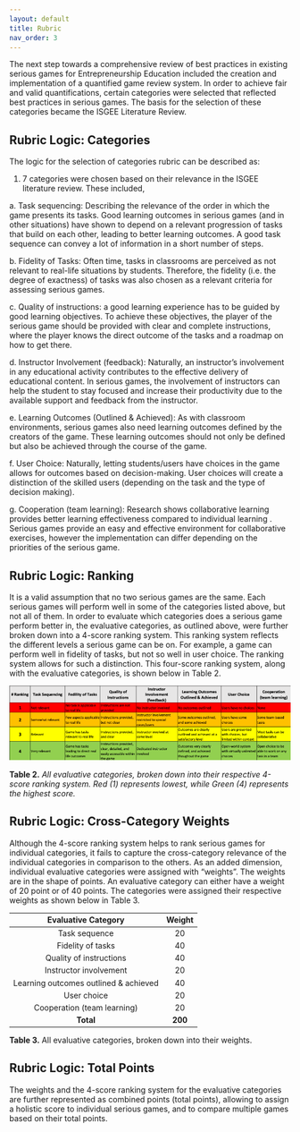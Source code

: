 ```yaml
---
layout: default
title: Rubric
nav_order: 3
---
```


The next step towards a comprehensive review of best practices in existing serious games for Entrepreneurship Education included the creation and implementation of a quantified game review system.
In order to achieve fair and valid quantifications, certain categories were selected that reflected best practices in serious games. The basis for the selection of these categories became the ISGEE Literature Review. 

## Rubric Logic: Categories

The logic for the selection of categories rubric can be described as:

1)	7 categories were chosen based on their relevance in the ISGEE literature review. These included,

 a.	Task sequencing:  Describing the relevance of the order in which the game presents its tasks. Good learning outcomes in serious games (and in other situations) have shown   to depend on a relevant progression of tasks that build on each other, leading to better learning outcomes. A good task sequence can convey a lot of information in a short number of steps.
   
 b.	Fidelity of Tasks: Often time, tasks in classrooms are perceived as not relevant to real-life situations by students. Therefore, the fidelity (i.e. the degree of exactness) of tasks was also chosen as a relevant criteria for assessing serious games.
   
 c.	Quality of instructions: a good learning experience has to be guided by good learning objectives. To achieve these objectives, the player of the serious game should be provided with clear and complete instructions, where the player knows the direct outcome of the tasks and a roadmap on how to get there. 
    
 d.	Instructor Involvement (feedback): Naturally, an instructor’s involvement in any educational activity contributes to the effective delivery of educational content. In serious games, the involvement of instructors can help the student to stay focused and increase their productivity due to the available support and feedback from the instructor. 
    
 e.	Learning Outcomes (Outlined & Achieved): As with classroom environments, serious games also need learning outcomes defined by the creators of the game. These learning outcomes should not only be defined but also be achieved through the course of the game. 
    
 f.	User Choice: Naturally, letting students/users have choices in the game allows for outcomes based on decision-making. User choices will create a distinction of the skilled users (depending on the task and the type of decision making). 
    
 g.	Cooperation (team learning): Research shows collaborative learning provides better learning effectiveness compared to individual learning .  Serious games provide an easy and effective environment for collaborative exercises, however the implementation can differ depending on the priorities of the serious game. 


## Rubric Logic: Ranking

It is a valid assumption that no two serious games are the same. Each serious games will perform well in some of the categories listed above, but not all of them.  In order to evaluate which categories does a serious game perform better in, the evaluative categories, as outlined above, were further broken down into a 4-score ranking system. This ranking system reflects the different levels a serious game can be on. For example, a game can perform well in fidelity of tasks, but not so well in user choice. The ranking system allows for such a distinction.
This four-score ranking system, along with the evaluative categories, is shown below in Table 2.

 
![Table 2](assets/Picture1.png)

**Table 2.**  _All evaluative categories, broken down into their respective 4-score ranking system. Red (1) represents lowest, while Green (4) represents the highest score._


## Rubric Logic: Cross-Category Weights

Although the 4-score ranking system helps to rank serious games for individual categories, it fails to capture the cross-category relevance of the individual categories in comparison to the others. As an added dimension, individual evaluative categories were assigned with “weights”. The weights are in the shape of points. An evaluative category can either have a weight of 20 point or of 40 points. 
The categories were assigned their respective weights as shown below in Table 3. 


|           Evaluative Category          | Weight |
|:--------------------------------------:|:------:|
|              Task sequence             |   20   |
|            Fidelity of tasks           |   40   |
| Quality of instructions                | 40     |
|         Instructor involvement         |   20   |
| Learning outcomes outlined & achieved  | 40     |
| User choice                            | 20     |
| Cooperation (team learning)            | 20     |
| **Total**                                  | **200**    |

**Table 3.**  All evaluative categories, broken down into their weights.



## Rubric Logic: Total Points

The weights and the 4-score ranking system for the evaluative categories are further represented as combined points (total points), allowing to assign a holistic score to individual serious games, and to compare multiple games based on their total points. 




